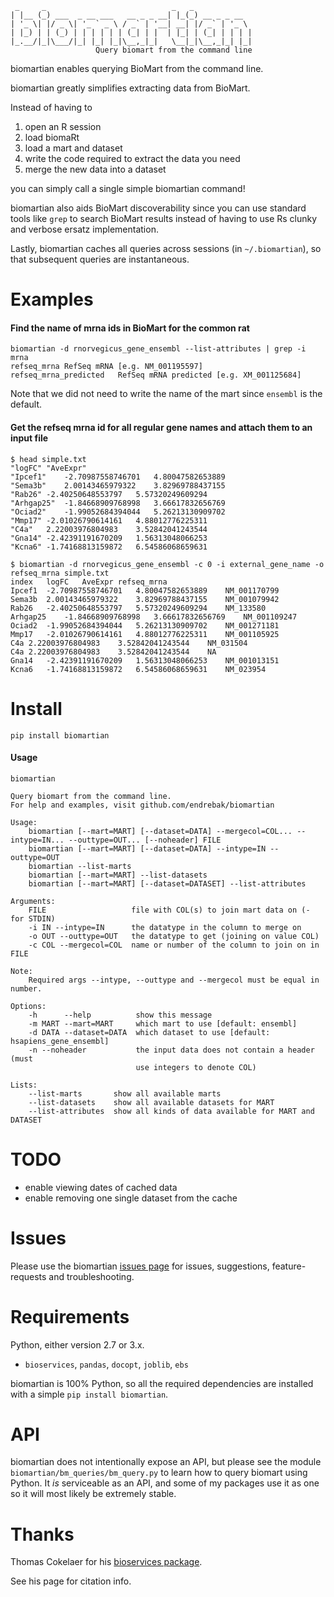 ```
 _     _                            _   _
| |__ (_) ___  _ __ ___   __ _ _ __| |_(_) __ _ _ __
| '_ \| |/ _ \| '_ ` _ \ / _` | '__| __| |/ _` | '_ \
| |_) | | (_) | | | | | | (_| | |  | |_| | (_| | | | |
|_.__/|_|\___/|_| |_| |_|\__,_|_|   \__|_|\__,_|_| |_|
                   Query biomart from the command line
```

biomartian enables querying BioMart from the command line.

biomartian greatly simplifies extracting data from BioMart.

Instead of having to

1. open an R session
2. load biomaRt
3. load a mart and dataset
4. write the code required to extract the data you need
5. merge the new data into a dataset

you can simply call a single simple biomartian command!

biomartian also aids BioMart discoverability since you can use standard tools like `grep` to search BioMart results instead of having to use Rs clunky and verbose ersatz implementation.

Lastly, biomartian caches all queries across sessions (in `~/.biomartian`), so that subsequent queries are instantaneous.

# Examples

#### Find the name of mrna ids in BioMart for the common rat

```
biomartian -d rnorvegicus_gene_ensembl --list-attributes | grep -i mrna
refseq_mrna	RefSeq mRNA [e.g. NM_001195597]
refseq_mrna_predicted	RefSeq mRNA predicted [e.g. XM_001125684]
```

Note that we did not need to write the name of the mart since `ensembl` is the default.

#### Get the refseq mrna id for all regular gene names and attach them to an input file

```
$ head simple.txt
"logFC"	"AveExpr"
"Ipcef1"	-2.70987558746701	4.80047582653889
"Sema3b"	2.00143465979322	3.82969788437155
"Rab26"	-2.40250648553797	5.57320249609294
"Arhgap25"	-1.84668909768998	3.66617832656769
"Ociad2"	-1.99052684394044	5.26213130909702
"Mmp17"	-2.01026790614161	4.88012776225311
"C4a"	2.22003976804983	3.52842041243544
"Gna14"	-2.42391191670209	1.56313048066253
"Kcna6"	-1.74168813159872	6.54586068659631

$ biomartian -d rnorvegicus_gene_ensembl -c 0 -i external_gene_name -o refseq_mrna simple.txt
index	logFC	AveExpr	refseq_mrna
Ipcef1	-2.70987558746701	4.80047582653889	NM_001170799
Sema3b	2.00143465979322	3.82969788437155	NM_001079942
Rab26	-2.40250648553797	5.57320249609294	NM_133580
Arhgap25	-1.84668909768998	3.66617832656769	NM_001109247
Ociad2	-1.99052684394044	5.26213130909702	NM_001271181
Mmp17	-2.01026790614161	4.88012776225311	NM_001105925
C4a	2.22003976804983	3.52842041243544	NM_031504
C4a	2.22003976804983	3.52842041243544	NA
Gna14	-2.42391191670209	1.56313048066253	NM_001013151
Kcna6	-1.74168813159872	6.54586068659631	NM_023954
```

# Install

```
pip install biomartian
```

#### Usage

```
biomartian

Query biomart from the command line.
For help and examples, visit github.com/endrebak/biomartian

Usage:
    biomartian [--mart=MART] [--dataset=DATA] --mergecol=COL... --intype=IN... --outtype=OUT... [--noheader] FILE
    biomartian [--mart=MART] [--dataset=DATA] --intype=IN --outtype=OUT
    biomartian --list-marts
    biomartian [--mart=MART] --list-datasets
    biomartian [--mart=MART] [--dataset=DATASET] --list-attributes

Arguments:
    FILE                   file with COL(s) to join mart data on (- for STDIN)
    -i IN --intype=IN      the datatype in the column to merge on
    -o OUT --outtype=OUT   the datatype to get (joining on value COL)
    -c COL --mergecol=COL  name or number of the column to join on in FILE

Note:
    Required args --intype, --outtype and --mergecol must be equal in number.

Options:
    -h      --help          show this message
    -m MART --mart=MART     which mart to use [default: ensembl]
    -d DATA --dataset=DATA  which dataset to use [default: hsapiens_gene_ensembl]
    -n --noheader           the input data does not contain a header (must
                            use integers to denote COL)

Lists:
    --list-marts       show all available marts
    --list-datasets    show all available datasets for MART
    --list-attributes  show all kinds of data available for MART and DATASET
```

# TODO

* enable viewing dates of cached data
* enable removing one single dataset from the cache

# Issues

Please use the biomartian [issues page](https://github.com/endrebak/biomartian/issues) for issues, suggestions, feature-requests and troubleshooting.

# Requirements

Python, either version 2.7 or 3.x.

* `bioservices`, `pandas`, `docopt`, `joblib`, `ebs`

biomartian is 100% Python, so all the required dependencies are installed with a simple `pip install biomartian`.

# API

biomartian does not intentionally expose an API, but please see the module `biomartian/bm_queries/bm_query.py` to learn how to query biomart using Python. It *is* serviceable as an API, and some of my packages use it as one so it will most likely be extremely stable.

# Thanks

Thomas Cokelaer for his [bioservices package](https://github.com/cokelaer/bioservices).

See his page for citation info.
